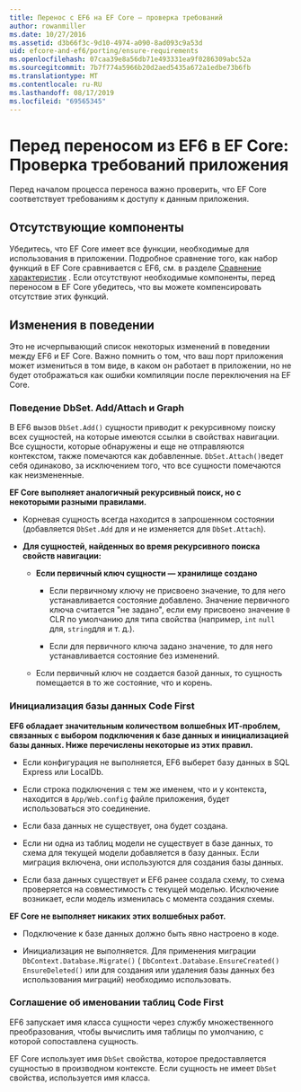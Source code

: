 ```yaml
---
title: Перенос с EF6 на EF Core — проверка требований
author: rowanmiller
ms.date: 10/27/2016
ms.assetid: d3b66f3c-9d10-4974-a090-8ad093c9a53d
uid: efcore-and-ef6/porting/ensure-requirements
ms.openlocfilehash: 07caa39e8a56db71e493331ea9f0286309abc52a
ms.sourcegitcommit: 7b7f774a5966b20d2aed5435a672a1edbe73b6fb
ms.translationtype: MT
ms.contentlocale: ru-RU
ms.lasthandoff: 08/17/2019
ms.locfileid: "69565345"
---
```

# <a name="before-porting-from-ef6-to-ef-core-validate-your-applications-requirements"></a>Перед переносом из EF6 в EF Core: Проверка требований приложения

Перед началом процесса переноса важно проверить, что EF Core соответствует требованиям к доступу к данным приложения.

## <a name="missing-features"></a>Отсутствующие компоненты

Убедитесь, что EF Core имеет все функции, необходимые для использования в приложении. Подробное сравнение того, как набор функций в EF Core сравнивается с EF6, см. в разделе [Сравнение характеристик](../features.md) . Если отсутствуют необходимые компоненты, перед переносом в EF Core убедитесь, что вы можете компенсировать отсутствие этих функций.

## <a name="behavior-changes"></a>Изменения в поведении

Это не исчерпывающий список некоторых изменений в поведении между EF6 и EF Core. Важно помнить о том, что ваш порт приложения может измениться в том виде, в каком он работает в приложении, но не будет отображаться как ошибки компиляции после переключения на EF Core.

### <a name="dbsetaddattach-and-graph-behavior"></a>Поведение DbSet. Add/Attach и Graph

В EF6 вызов `DbSet.Add()` сущности приводит к рекурсивному поиску всех сущностей, на которые имеются ссылки в свойствах навигации. Все сущности, которые обнаружены и еще не отправляются контекстом, также помечаются как добавленные. `DbSet.Attach()`ведет себя одинаково, за исключением того, что все сущности помечаются как неизмененные.

**EF Core выполняет аналогичный рекурсивный поиск, но с некоторыми разными правилами.**

*  Корневая сущность всегда находится в запрошенном состоянии (добавляется `DbSet.Add` для и не изменяется для `DbSet.Attach`).

*  **Для сущностей, найденных во время рекурсивного поиска свойств навигации:**

    *  **Если первичный ключ сущности — хранилище создано**

        * Если первичному ключу не присвоено значение, то для него устанавливается состояние добавлено. Значение первичного ключа считается "не задано", если ему присвоено значение `0` CLR по умолчанию для типа свойства (например, `int` `null` для, `string`для и т. д.).

        * Если для первичного ключа задано значение, то для него устанавливается состояние без изменений.

    *  Если первичный ключ не создается базой данных, то сущность помещается в то же состояние, что и корень.

### <a name="code-first-database-initialization"></a>Инициализация базы данных Code First

**EF6 обладает значительным количеством волшебных ИТ-проблем, связанных с выбором подключения к базе данных и инициализацией базы данных. Ниже перечислены некоторые из этих правил.**

* Если конфигурация не выполняется, EF6 выберет базу данных в SQL Express или LocalDb.

* Если строка подключения с тем же именем, что и у контекста, находится в `App/Web.config` файле приложения, будет использоваться это соединение.

* Если база данных не существует, она будет создана.

* Если ни одна из таблиц модели не существует в базе данных, то схема для текущей модели добавляется в базу данных. Если миграция включена, они используются для создания базы данных.

* Если база данных существует и EF6 ранее создала схему, то схема проверяется на совместимость с текущей моделью. Исключение возникает, если модель изменилась с момента создания схемы.

**EF Core не выполняет никаких этих волшебных работ.**

* Подключение к базе данных должно быть явно настроено в коде.

* Инициализация не выполняется. Для применения миграции `DbContext.Database.Migrate()` ( `DbContext.Database.EnsureCreated()` `EnsureDeleted()` или для создания или удаления базы данных без использования миграций) необходимо использовать.

### <a name="code-first-table-naming-convention"></a>Соглашение об именовании таблиц Code First

EF6 запускает имя класса сущности через службу множественного преобразования, чтобы вычислить имя таблицы по умолчанию, с которой сопоставлена сущность.

EF Core использует имя `DbSet` свойства, которое предоставляется сущностью в производном контексте. Если сущность не имеет `DbSet` свойства, используется имя класса.
